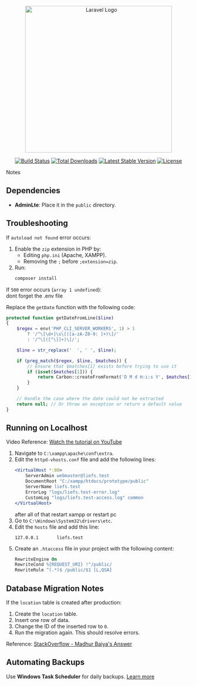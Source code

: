 <p align="center"><a href="https://laravel.com" target="_blank"><img src="https://raw.githubusercontent.com/laravel/art/master/logo-lockup/5%20SVG/2%20CMYK/1%20Full%20Color/laravel-logolockup-cmyk-red.svg" width="400" alt="Laravel Logo"></a></p>

<p align="center">
<a href="https://github.com/laravel/framework/actions"><img src="https://github.com/laravel/framework/workflows/tests/badge.svg" alt="Build Status"></a>
<a href="https://packagist.org/packages/laravel/framework"><img src="https://img.shields.io/packagist/dt/laravel/framework" alt="Total Downloads"></a>
<a href="https://packagist.org/packages/laravel/framework"><img src="https://img.shields.io/packagist/v/laravel/framework" alt="Latest Stable Version"></a>
<a href="https://packagist.org/packages/laravel/framework"><img src="https://img.shields.io/packagist/l/laravel/framework" alt="License"></a>
</p>
 Notes

## Dependencies
- **AdminLte**: Place it in the `public` directory.

## Troubleshooting

If `autoload not found` error occurs:  
1. Enable the `zip` extension in PHP by:  
   - Editing `php.ini` (Apache, XAMPP).  
   - Removing the `;` before `;extension=zip`.  
2. Run:  
   ```bash
   composer install
   ```

If `500` error occurs (`array 1 undefined`):  
dont forget the .env file

Replace the `getDate` function with the following code:  
```php
protected function getDateFromLine($line)
{
    $regex = env('PHP_CLI_SERVER_WORKERS', 1) > 1
        ? '/^\[\d+]\s\[([a-zA-Z0-9: ]+)\]/'
        : '/^\[([^\]]+)\]/';

    $line = str_replace('  ', ' ', $line);

    if (preg_match($regex, $line, $matches)) {
        // Ensure that $matches[1] exists before trying to use it
        if (isset($matches[1])) {
            return Carbon::createFromFormat('D M d H:i:s Y', $matches[1]);
        }
    }

    // Handle the case where the date could not be extracted
    return null; // Or throw an exception or return a default value
}
```

## Running on Localhost

Video Reference: [Watch the tutorial on YouTube](https://www.youtube.com/watch?v=ABxWF4WjLLE)

1. Navigate to `C:\xampp\apache\conf\extra`.
2. Edit the `httpd-vhosts.conf` file and add the following lines:
   ```apache
   <VirtualHost *:80>
       ServerAdmin webmaster@liefs.test
       DocumentRoot "C:/xampp/htdocs/prototype/public"
       ServerName liefs.test
       ErrorLog "logs/liefs.test-error.log"
       CustomLog "logs/liefs.test-access.log" common
   </VirtualHost>
   ```
   after all of that restart xampp or restart pc
3. Go to `C:\Windows\System32\drivers\etc`.
4. Edit the `hosts` file and add this line:  
   ```
   127.0.0.1       liefs.test
   ```
5. Create an `.htaccess` file in your project with the following content:  
   ```apache
   RewriteEngine On
   RewriteCond %{REQUEST_URI} !^/public/
   RewriteRule ^(.*)$ /public/$1 [L,QSA]
   ```

## Database Migration Notes

If the `location` table is created after production:  
1. Create the `location` table.  
2. Insert one row of data.  
3. Change the ID of the inserted row to `0`.  
4. Run the migration again. This should resolve errors.  

Reference: [StackOverflow - Madhur Baiya's Answer](https://stackoverflow.com/questions/21659691/error-1452-cannot-add-or-update-a-child-row-a-foreign-key-constraint-fails)

## Automating Backups

Use **Windows Task Scheduler** for daily backups. [Learn more](https://chatgpt.com/share/4a44d641-1c32-46bc-aca7-6d2f59181cbd)
